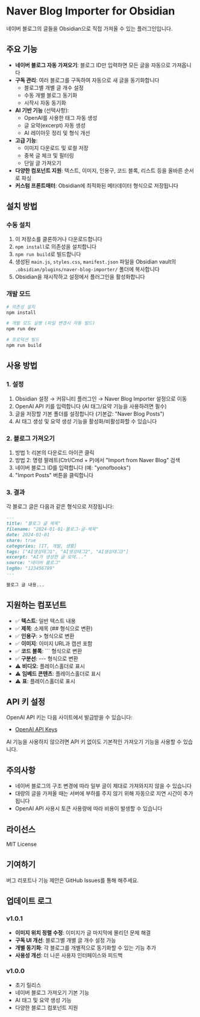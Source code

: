 # Naver Blog Importer for Obsidian

네이버 블로그의 글들을 Obsidian으로 직접 가져올 수 있는 플러그인입니다.

## 주요 기능

- **네이버 블로그 자동 가져오기**: 블로그 ID만 입력하면 모든 글을 자동으로 가져옵니다
- **구독 관리**: 여러 블로그를 구독하여 자동으로 새 글을 동기화합니다
  - 블로그별 개별 글 개수 설정
  - 수동 개별 블로그 동기화
  - 시작시 자동 동기화
- **AI 기반 기능** (선택사항):
  - OpenAI를 사용한 태그 자동 생성
  - 글 요약(excerpt) 자동 생성
  - AI 레이아웃 정리 및 형식 개선
- **고급 기능**:
  - 이미지 다운로드 및 로컬 저장
  - 중복 글 체크 및 필터링
  - 단일 글 가져오기
- **다양한 컴포넌트 지원**: 텍스트, 이미지, 인용구, 코드 블록, 리스트 등을 올바른 순서로 파싱
- **커스텀 프론트매터**: Obsidian에 최적화된 메타데이터 형식으로 저장됩니다

## 설치 방법

### 수동 설치

1. 이 저장소를 클론하거나 다운로드합니다
2. `npm install`로 의존성을 설치합니다
3. `npm run build`로 빌드합니다
4. 생성된 `main.js`, `styles.css`, `manifest.json` 파일을 Obsidian vault의 `.obsidian/plugins/naver-blog-importer/` 폴더에 복사합니다
5. Obsidian을 재시작하고 설정에서 플러그인을 활성화합니다

### 개발 모드

```bash
# 의존성 설치
npm install

# 개발 모드 실행 (파일 변경시 자동 빌드)
npm run dev

# 프로덕션 빌드
npm run build
```

## 사용 방법

### 1. 설정

1. Obsidian 설정 → 커뮤니티 플러그인 → Naver Blog Importer 설정으로 이동
2. OpenAI API 키를 입력합니다 (AI 태그/요약 기능을 사용하려면 필수)
3. 글을 저장할 기본 폴더를 설정합니다 (기본값: "Naver Blog Posts")
4. AI 태그 생성 및 요약 생성 기능을 활성화/비활성화할 수 있습니다

### 2. 블로그 가져오기

1. 방법 1: 리본의 다운로드 아이콘 클릭
2. 방법 2: 명령 팔레트(Ctrl/Cmd + P)에서 "Import from Naver Blog" 검색
3. 네이버 블로그 ID를 입력합니다 (예: "yonofbooks")
4. "Import Posts" 버튼을 클릭합니다

### 3. 결과

각 블로그 글은 다음과 같은 형식으로 저장됩니다:

```markdown
---
title: "블로그 글 제목"
filename: "2024-01-01-블로그-글-제목"
date: 2024-01-01
share: true
categories: [IT, 개발, 생활]
tags: ["AI생성태그1", "AI생성태그2", "AI생성태그3"]
excerpt: "AI가 생성한 글 요약..."
source: "네이버 블로그"
logNo: "123456789"
---

블로그 글 내용...
```

## 지원하는 컴포넌트

- ✅ **텍스트**: 일반 텍스트 내용
- ✅ **제목**: 소제목 (## 형식으로 변환)
- ✅ **인용구**: > 형식으로 변환
- ✅ **이미지**: 이미지 URL과 캡션 포함
- ✅ **코드 블록**: ``` 형식으로 변환
- ✅ **구분선**: --- 형식으로 변환
- ⚠️ **비디오**: 플레이스홀더로 표시
- ⚠️ **임베드 콘텐츠**: 플레이스홀더로 표시
- ⚠️ **표**: 플레이스홀더로 표시

## API 키 설정

OpenAI API 키는 다음 사이트에서 발급받을 수 있습니다:
- [OpenAI API Keys](https://platform.openai.com/api-keys)

AI 기능을 사용하지 않으려면 API 키 없이도 기본적인 가져오기 기능을 사용할 수 있습니다.

## 주의사항

- 네이버 블로그의 구조 변경에 따라 일부 글이 제대로 가져와지지 않을 수 있습니다
- 대량의 글을 가져올 때는 서버에 부하를 주지 않기 위해 자동으로 지연 시간이 추가됩니다
- OpenAI API 사용시 토큰 사용량에 따라 비용이 발생할 수 있습니다

## 라이선스

MIT License

## 기여하기

버그 리포트나 기능 제안은 GitHub Issues를 통해 해주세요.

## 업데이트 로그

### v1.0.1
- **이미지 위치 정렬 수정**: 이미지가 글 마지막에 몰리던 문제 해결
- **구독 UI 개선**: 블로그별 개별 글 개수 설정 가능
- **개별 동기화**: 각 블로그를 개별적으로 동기화할 수 있는 기능 추가
- **사용성 개선**: 더 나은 사용자 인터페이스와 피드백

### v1.0.0
- 초기 릴리스
- 네이버 블로그 가져오기 기본 기능
- AI 태그 및 요약 생성 기능
- 다양한 블로그 컴포넌트 지원